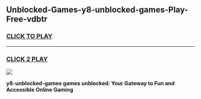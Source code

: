 
## Unblocked-Games-y8-unblocked-games-Play-Free-vdbtr
<h3>
<a href="https://premium76.site?title=y8-unblocked-games&ref=10A">CLICK TO PLAY</a></h3>
<hr>

<h3>
<a href="https://premium76.site?title=y8-unblocked-games&ref=10A">CLICK 2 PLAY</a>
  
</h3>

<a href="https://premium76.site?title=y8-unblocked-games&ref=10A"><img src="https://clearcache.store/games.png"></a>


**y8-unblocked-games games unblocked: Your Gateway to Fun and Accessible Online Gaming**

